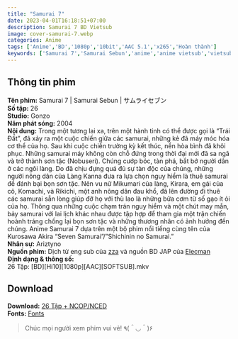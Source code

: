 ```yaml
---
title: "Samurai 7"
date: 2023-04-01T16:18:51+07:00
description: Samurai 7 BD Vietsub
image: cover-samurai-7.webp
categories: Anime
tags: ['Anime','BD','1080p','10bit','AAC 5.1','x265','Hoàn thành']
keywords: ['Samurai 7','Samurai Sebun','anime','anime vietsub','vietsub','anime fansub','fansub','Ariztyn-Fansub','Ariztyn Fansub','Ariztyn','Ariztyno']
---
```

## Thông tin phim   
**Tên phim:** Samurai 7 | Samurai Sebun | サムライセブン   
**Số tập:** 26   
**Studio:** Gonzo   
**Năm phát sóng:** 2004   
**Nội dung:** Trong một tương lai xa, trên một hành tinh có thể được gọi là “Trái Đất”, đã xảy ra một cuộc chiến giữa các samurai, những kẻ đã máy móc hóa cơ thể của họ. Sau khi cuộc chiến trường kỳ kết thúc, nền hòa bình đã khôi phục. Những samurai máy không còn chỗ đứng trong thời đại mới đã sa ngã và trở thành sơn tặc (Nobuseri). Chúng cướp bóc, tàn phá, bắt bớ người dân ở các ngôi làng. Do đã chịu đựng quá đủ sự tàn độc của chúng, những người nông dân của Làng Kanna đưa ra lựa chọn nguy hiểm là thuê samurai để đánh bại bọn sơn tặc. Nên vu nữ Mikumari của làng, Kirara, em gái của cô, Komachi, và Rikichi, một anh nông dân đau khổ, đã lên đường đi thuê các samurai sẵn lòng giúp đỡ họ với thù lao là những bữa cơm từ số gạo ít ỏi của họ. Thông qua những cuộc chạm trán nguy hiểm và một chút may mắn, bảy samurai với lai lịch khác nhau được tập hợp để tham gia một trận chiến hoành tráng chống lại bọn sơn tặc và những thương nhân có ảnh hưởng đến chúng. Anime Samurai 7 dựa trên một bộ phim nổi tiếng cùng tên của Kurosawa Akira “Seven Samurai”/”Shichinin no Samurai.”   
**Nhân sự:** Ariztyno   
**Nguồn phim:** Dịch từ eng sub của [zza](https://nyaa.si/view/1241830) và nguồn BD JAP của [Elecman](https://nyaa.si/view/1318959)   
**Định dạng & thông số:**   
26 Tập: [BD][Hi10][1080p][AAC][SOFTSUB].mkv   
## Download   
**Download:** [26 Tập + NCOP/NCED](https://terabox.com/s/1Gym7MKd_cvWKnI4eP2fGKA)   
**Fonts:** [Fonts](https://drive.google.com/drive/folders/1wMAKrmEmGwdhmbKR30JouurNBqGUrbnF?usp=share_link)
> Chúc mọi người xem phim vui vẻ! ٩(＾◡＾)۶
